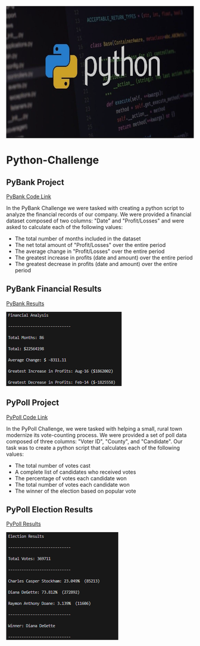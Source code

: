 <img src="Pics/Header.png" width="716" height="354">

# Python-Challenge

## PyBank Project

[PyBank Code Link]( https://github.com/MichaelELeonard/python-challenge/blob/main/PyBank/main.py)

In the PyBank Challenge we were tasked with creating a python script to analyze the financial records of our company. We were provided a financial dataset composed of two columns: "Date" and "Profit/Losses" and were asked to calculate each of the following values:

* The total number of months included in the dataset <br>
* The net total amount of "Profit/Losses" over the entire period <br>
* The average change in "Profit/Losses" over the entire period <br>
* The greatest increase in profits (date and amount) over the entire period <br>
* The greatest decrease in profits (date and amount) over the entire period <br>

## PyBank Financial Results

[PyBank Results]( https://github.com/MichaelELeonard/Python-Challenge/blob/main/PyBank/Bank_Results.txt)

<img src="Pics/PyBank Results.png" width="310" height="199">

<br>

## PyPoll Project

[PyPoll Code Link]( https://github.com/MichaelELeonard/python-challenge/blob/main/PyPoll/main.py)

In the PyPoll Challenge, we were tasked with helping a small, rural town modernize its vote-counting process.  We were provided a set of poll data composed of three columns: "Voter ID", "County", and "Candidate". Our task was to create a python script that calculates each of the following values:

* The total number of votes cast
* A complete list of candidates who received votes
* The percentage of votes each candidate won
* The total number of votes each candidate won
* The winner of the election based on popular vote

## PyPoll Election Results

[PyPoll Results]( https://github.com/MichaelELeonard/Python-Challenge/blob/main/PyPoll/Election_Results.txt)

<img src="Pics/PyPoll Results.png" width="301" height="289">
